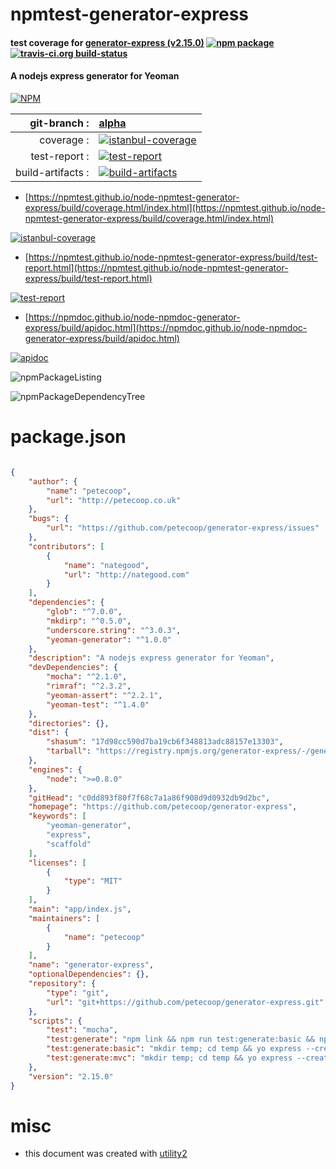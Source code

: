 # npmtest-generator-express

#### test coverage for  [generator-express (v2.15.0)](https://github.com/petecoop/generator-express)  [![npm package](https://img.shields.io/npm/v/npmtest-generator-express.svg?style=flat-square)](https://www.npmjs.org/package/npmtest-generator-express) [![travis-ci.org build-status](https://api.travis-ci.org/npmtest/node-npmtest-generator-express.svg)](https://travis-ci.org/npmtest/node-npmtest-generator-express)

#### A nodejs express generator for Yeoman

[![NPM](https://nodei.co/npm/generator-express.png?downloads=true&downloadRank=true&stars=true)](https://www.npmjs.com/package/generator-express)

| git-branch : | [alpha](https://github.com/npmtest/node-npmtest-generator-express/tree/alpha)|
|--:|:--|
| coverage : | [![istanbul-coverage](https://npmtest.github.io/node-npmtest-generator-express/build/coverage.badge.svg)](https://npmtest.github.io/node-npmtest-generator-express/build/coverage.html/index.html)|
| test-report : | [![test-report](https://npmtest.github.io/node-npmtest-generator-express/build/test-report.badge.svg)](https://npmtest.github.io/node-npmtest-generator-express/build/test-report.html)|
| build-artifacts : | [![build-artifacts](https://npmtest.github.io/node-npmtest-generator-express/glyphicons_144_folder_open.png)](https://github.com/npmtest/node-npmtest-generator-express/tree/gh-pages/build)|

- [https://npmtest.github.io/node-npmtest-generator-express/build/coverage.html/index.html](https://npmtest.github.io/node-npmtest-generator-express/build/coverage.html/index.html)

[![istanbul-coverage](https://npmtest.github.io/node-npmtest-generator-express/build/screenCapture.buildCi.browser.%252Ftmp%252Fbuild%252Fcoverage.lib.html.png)](https://npmtest.github.io/node-npmtest-generator-express/build/coverage.html/index.html)

- [https://npmtest.github.io/node-npmtest-generator-express/build/test-report.html](https://npmtest.github.io/node-npmtest-generator-express/build/test-report.html)

[![test-report](https://npmtest.github.io/node-npmtest-generator-express/build/screenCapture.buildCi.browser.%252Ftmp%252Fbuild%252Ftest-report.html.png)](https://npmtest.github.io/node-npmtest-generator-express/build/test-report.html)

- [https://npmdoc.github.io/node-npmdoc-generator-express/build/apidoc.html](https://npmdoc.github.io/node-npmdoc-generator-express/build/apidoc.html)

[![apidoc](https://npmdoc.github.io/node-npmdoc-generator-express/build/screenCapture.buildCi.browser.%252Ftmp%252Fbuild%252Fapidoc.html.png)](https://npmdoc.github.io/node-npmdoc-generator-express/build/apidoc.html)

![npmPackageListing](https://npmtest.github.io/node-npmtest-generator-express/build/screenCapture.npmPackageListing.svg)

![npmPackageDependencyTree](https://npmtest.github.io/node-npmtest-generator-express/build/screenCapture.npmPackageDependencyTree.svg)



# package.json

```json

{
    "author": {
        "name": "petecoop",
        "url": "http://petecoop.co.uk"
    },
    "bugs": {
        "url": "https://github.com/petecoop/generator-express/issues"
    },
    "contributors": [
        {
            "name": "nategood",
            "url": "http://nategood.com"
        }
    ],
    "dependencies": {
        "glob": "^7.0.0",
        "mkdirp": "^0.5.0",
        "underscore.string": "^3.0.3",
        "yeoman-generator": "^1.0.0"
    },
    "description": "A nodejs express generator for Yeoman",
    "devDependencies": {
        "mocha": "^2.1.0",
        "rimraf": "^2.3.2",
        "yeoman-assert": "^2.2.1",
        "yeoman-test": "^1.4.0"
    },
    "directories": {},
    "dist": {
        "shasum": "17d98cc590d7ba19cb6f348813adc88157e13303",
        "tarball": "https://registry.npmjs.org/generator-express/-/generator-express-2.15.0.tgz"
    },
    "engines": {
        "node": ">=0.8.0"
    },
    "gitHead": "c0dd893f80f7f68c7a1a86f908d9d0932db9d2bc",
    "homepage": "https://github.com/petecoop/generator-express",
    "keywords": [
        "yeoman-generator",
        "express",
        "scaffold"
    ],
    "licenses": [
        {
            "type": "MIT"
        }
    ],
    "main": "app/index.js",
    "maintainers": [
        {
            "name": "petecoop"
        }
    ],
    "name": "generator-express",
    "optionalDependencies": {},
    "repository": {
        "type": "git",
        "url": "git+https://github.com/petecoop/generator-express.git"
    },
    "scripts": {
        "test": "mocha",
        "test:generate": "npm link && npm run test:generate:basic && npm run test:generate:mvc",
        "test:generate:basic": "mkdir temp; cd temp && yo express --createDirectory true --dirname one --basic true --viewEngine handlebars --cssPreprocessor css --buildTool gulp && cd one && npm run test:coverage",
        "test:generate:mvc": "mkdir temp; cd temp && yo express --createDirectory true --dirname two --mvc true --viewEngine handlebars --cssPreprocessor css --database sqlite --buildTool gulp && cd two && npm run test:coverage"
    },
    "version": "2.15.0"
}
```



# misc
- this document was created with [utility2](https://github.com/kaizhu256/node-utility2)
